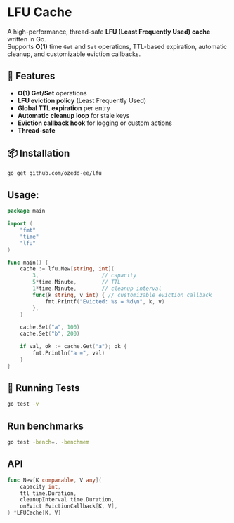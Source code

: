 #  LFU Cache

A high-performance, thread-safe **LFU (Least Frequently Used) cache** written in Go.  
Supports **O(1)** time `Get` and `Set` operations, TTL-based expiration, automatic cleanup, and customizable eviction callbacks.


## 🚀 Features

-  **O(1) Get/Set** operations
-  **LFU eviction policy** (Least Frequently Used)
-  **Global TTL expiration** per entry
-  **Automatic cleanup loop** for stale keys
-  **Eviction callback hook** for logging or custom actions
-  **Thread-safe** 



## 📦 Installation

```bash
go get github.com/ozedd-ee/lfu
```


##  Usage:

```go
package main

import (
	"fmt"
	"time"
	"lfu"
)

func main() {
	cache := lfu.New[string, int](
		3,                    // capacity
		5*time.Minute,        // TTL
		1*time.Minute,        // cleanup interval
		func(k string, v int) { // customizable eviction callback
			fmt.Printf("Evicted: %s = %d\n", k, v)
		},
	)

	cache.Set("a", 100)
	cache.Set("b", 200)

	if val, ok := cache.Get("a"); ok {
		fmt.Println("a =", val)
	}
}
```



## 🧪 Running Tests

```bash
go test -v 
```
## Run benchmarks
```bash
go test -bench=. -benchmem
```

##  API

```go
func New[K comparable, V any](
	capacity int,
	ttl time.Duration,
	cleanupInterval time.Duration,
	onEvict EvictionCallback[K, V],
) *LFUCache[K, V]
```